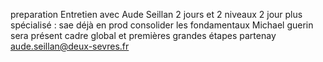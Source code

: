 preparation
Entretien avec Aude Seillan
  2 jours et 2 niveaux
   2 jour plus spécialisé : sae déjà en prod
   consolider les fondamentaux
   Michael guerin sera présent
   cadre global et premières grandes étapes
   partenay
   aude.seillan@deux-sevres.fr

    
